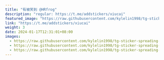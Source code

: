 ```yaml
---
title: "有被笑到 @HRfrog"
description: "regular: https://t.me/addstickers/xiucai"
featured_image: "https://raw.githubusercontent.com/kylelin1998/tg-sticker-spreading-worldwide-images/main/img/79b216b3-452e-42ba-8313-1232ae48dd57.jpg"
link: "https://t.me/addstickers/xiucai"
weight: 3
date: 2024-01-17T12:31:01+08:00
images:
  - https://raw.githubusercontent.com/kylelin1998/tg-sticker-spreading-worldwide-images/main/img/79b216b3-452e-42ba-8313-1232ae48dd57.jpg
  - https://raw.githubusercontent.com/kylelin1998/tg-sticker-spreading-worldwide-images/main/img/fb32f805-d931-4e2b-a3f1-a14f5ebdc134.jpg
  - https://raw.githubusercontent.com/kylelin1998/tg-sticker-spreading-worldwide-images/main/img/465f9904-b64e-4532-89a4-ae8871a02f4d.jpg
---
```

